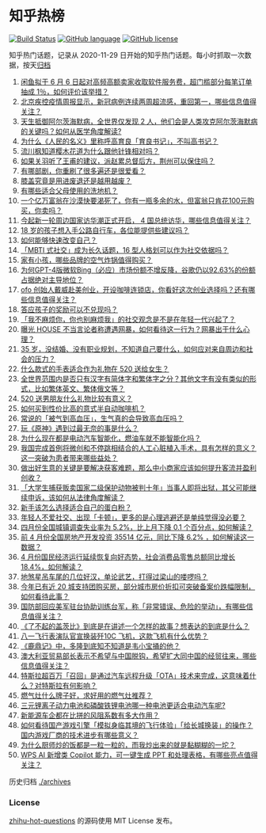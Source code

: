 # 知乎热榜
[![Build Status](https://github.com/ToWeLong/zhihu-hot-questions/workflows/CI/badge.svg)](https://github.com/ToWeLong/zhihu-hot-questions/actions)
[![GitHub language](https://img.shields.io/badge/language-golang-orange.svg)](https://golang.org/)
[![GitHub license](https://img.shields.io/github/license/ToWeLong/zhihu-hot-questions)](https://github.com/ToWeLong/zhihu-hot-questions/blob/main/LICENSE)

知乎热门话题，记录从 2020-11-29 日开始的知乎热门话题。每小时抓取一次数据，按天[归档](./archives)

<!-- BEGIN -->

1. [闲鱼拟于 6 月 6 日起对高频高额卖家收取软件服务费，超门槛部分每笔订单抽成 1％，如何评价该举措？](https://www.zhihu.com/question/601277544)
1. [北京疾控疫情周报显示，新冠病例连续两周超流感，重回第一，哪些信息值得关注？](https://www.zhihu.com/question/601312872)
1. [天生抵御阿尔茨海默病，全世界仅发现 2 人，他们会是人类攻克阿尔茨海默病的关键吗？如何从医学角度解读?](https://www.zhihu.com/question/601337221)
1. [为什么《人民的名义》里称呼高育良「育良书记」，不叫高书记？](https://www.zhihu.com/question/531339027)
1. [流川枫知道樱木花道为什么跟他针锋相对吗？](https://www.zhihu.com/question/395525497)
1. [如果关羽听了王甫的建议，派赵累总督后方，荆州可以保住吗？](https://www.zhihu.com/question/600957249)
1. [有哪部剧，你重刷了很多遍还是很爱看？](https://www.zhihu.com/question/599319678)
1. [膝盖究竟是用进废退还是越用越废？](https://www.zhihu.com/question/420339308)
1. [有哪些适合父母使用的洗地机？](https://www.zhihu.com/question/591072260)
1. [一个亿万富翁在沙漠快要渴死了，你有一瓶多余的水，但富翁只肯花100元购买，你卖吗？](https://www.zhihu.com/question/600146021)
1. [今起新一轮周边国家访华潮正式开启， 4 国总统访华，哪些信息值得关注？](https://www.zhihu.com/question/601238552)
1. [18 岁的孩子想入手公路自行车，各位能提供些建议吗？](https://www.zhihu.com/question/598793249)
1. [如何能够快速改变自己？](https://www.zhihu.com/question/427965374)
1. [「MBTI 式社交」成为长久话题，16 型人格划可以作为社交依据吗？](https://www.zhihu.com/question/600490383)
1. [家有小孩，哪些品牌的空气炸锅值得购买？](https://www.zhihu.com/question/591071774)
1. [为何GPT-4版微软Bing（必应）市场份额不增反降，谷歌仍以92.63%的份额占据绝对主导地位？](https://www.zhihu.com/question/601039046)
1. [ofo 创始人戴威赴美创业，开设咖啡连锁店，你看好这次创业选择吗？还有哪些信息值得关注？](https://www.zhihu.com/question/601258044)
1. [答应孩子的奖励可以不兑现吗？](https://www.zhihu.com/question/599529170)
1. [「我不麻烦你，你也别麻烦我」的社交观念是不是在年轻一代兴起了？](https://www.zhihu.com/question/600490461)
1. [曝光 HOUSE 不当言论者称遭遇网暴，如何看待这一行为？网暴出于什么心理？](https://www.zhihu.com/question/601269215)
1. [35 岁，没结婚、没有职业规划，不知道自己要什么，如何应对来自周边和社会的压力？](https://www.zhihu.com/question/600970848)
1. [什么款式的手表适合作为礼物在 520 送给女生？](https://www.zhihu.com/question/599194576)
1. [全世界范围内是否只有汉字有简体字和繁体字之分？其他文字有没有类似的形式，比如繁体英文、繁体俄文等？](https://www.zhihu.com/question/599849500)
1. [520 送男朋友什么礼物比较有意义？](https://www.zhihu.com/question/599194265)
1. [如何买到性价比高的意式半自动咖啡机？](https://www.zhihu.com/question/591071396)
1. [常说的「被气到高血压」，生气真的会导致高血压吗？](https://www.zhihu.com/question/601252001)
1. [玩《原神》遇到过最无奈的事是什么？](https://www.zhihu.com/question/600679939)
1. [为什么现在都是电动汽车智能化，燃油车就不能智能化吗？](https://www.zhihu.com/question/460270467)
1. [我国完成首例将微创和不停跳相结合的人工心脏植入手术，具有怎样的意义？这一突破为患者带来哪些益处？](https://www.zhihu.com/question/601270409)
1. [做出好生意的关键是要解决获客难题，那么中小商家应该如何提升客流并盈利创收？](https://www.zhihu.com/question/601278478)
1. [「大学生捕获贩卖国家二级保护动物被判十年」当事人即将出狱，其父可能继续申诉，该如何从法律角度解读？](https://www.zhihu.com/question/600572261)
1. [新手该怎么选择适合自己的蛋白粉？](https://www.zhihu.com/question/595533119)
1. [年轻人不爱社交、出现「卡顿」，更多的是心理逃避还是单纯觉得没必要？](https://www.zhihu.com/question/600395673)
1. [四月份全国城镇调查失业率为 5.2%，比上月下降 0.1 个百分点，如何解读？](https://www.zhihu.com/question/601242444)
1. [前 4 月份全国房地产开发投资 35514 亿元，同比下降 6.2% ，如何解读这一数据？](https://www.zhihu.com/question/601242297)
1. [4 月份国民经济运行延续恢复向好态势，社会消费品零售总额同比增长 18.4%，如何解读？](https://www.zhihu.com/question/601242995)
1. [地煞星吊车尾的几位好汉，单论武艺，打得过梁山的喽啰吗？](https://www.zhihu.com/question/600785321)
1. [今年已有近 20 城支持团购买房，部分城市房价折扣可突破备案价跌幅限制，如何看待此事？](https://www.zhihu.com/question/601226960)
1. [国防部回应美军驻台协助训练台军，称「非常错误、危险的举动」，有哪些信息值得关注？](https://www.zhihu.com/question/601287135)
1. [《了不起的盖茨比》到底是在讲述一个怎样的故事？想表达的到底是什么？](https://www.zhihu.com/question/21859303)
1. [八一飞行表演队官宣换装歼10C 飞机，这款飞机有什么优势？](https://www.zhihu.com/question/601238175)
1. [《鹿鼎记》中，多隆到底知不知道是韦小宝捅的他？](https://www.zhihu.com/question/600591615)
1. [澳大利亚贸易部长表示不希望与中国脱钩，希望扩大同中国的经贸往来，哪些信息值得关注？](https://www.zhihu.com/question/601241599)
1. [特斯拉超百万「召回」是通过汽车远程升级「OTA」技术来完成，这意味着什么？对特斯拉有何影响？](https://www.zhihu.com/question/600809884)
1. [燃气灶什么牌子好，求好用的燃气灶推荐？](https://www.zhihu.com/question/55983100)
1. [三元锂离子动力电池和磷酸铁锂电池哪一种电池更适合电动汽车呢?](https://www.zhihu.com/question/598995070)
1. [新能源车企都在比拼的风阻系数有多大作用？](https://www.zhihu.com/question/599786724)
1. [如何看待国产游戏引擎「模拟身临其境的飞行体验」「给长城换装」的操作？国内游戏厂商的技术进步有哪些意义？](https://www.zhihu.com/question/601260283)
1. [为什么厨师炒的饭都是一粒一粒的，而我炒出来的就是黏糊糊的一坨？](https://www.zhihu.com/question/478428170)
1. [WPS AI 新增类 Copilot 能力，可一键生成 PPT 和处理表格，有哪些亮点值得关注？](https://www.zhihu.com/question/601239246)

<!-- END -->

历史归档 [./archives](./archives)


### License
[zhihu-hot-questions](https://github.com/towelong/zhihu-hot-questions) 的源码使用 MIT License 发布。